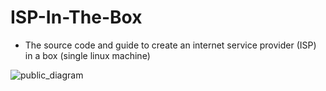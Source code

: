 # ISP-In-The-Box
* The source code and guide to create an internet service provider (ISP) in a box (single linux machine)


![public_diagram](https://github.com/jaber-the-great/ISP-In-The-Box/assets/78180441/b4689016-4c8f-4da4-bfe9-890f32b3ae29)

